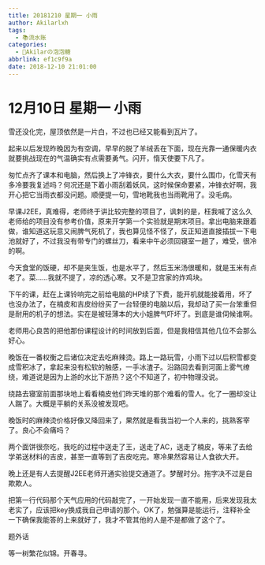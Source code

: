 ```yaml
---
title: 20181210 星期一 小雨
author: Akilarlxh
tags:
  - 📚流水账
categories:
  - 🍬Akilarの泡泡糖
abbrlink: ef1c9f9a
date: 2018-12-10 21:01:00
---
```

# 12月10日 星期一 小雨

雪还没化完，屋顶依然是一片白，不过也已经又能看到瓦片了。

起来以后发现昨晚因为有空调，早早的脱了羊绒丢在下面，现在光靠一通保暖内衣就要挑战现在的气温确实有点需要勇气。闪开，惰天使要下凡了。

匆忙点齐了课本和电脑，然后换上了冲锋衣，要什么大衣，要什么围巾，化雪天有多冷要我复述吗？何况还是下着小雨刮着妖风，这时候保命要紧，冲锋衣好啊，我开心把它当雨衣都没问题。顺便提一句，雪地靴我也当雨靴用了。没毛病。

早课J2EE，真难得，老师终于讲比较完整的项目了，讽刺的是，枉我喊了这么久老师给的项目没有参考价值，原来开学第一个实验就是期末项目。拿出电脑来跟着做，谁知道这玩意又闹脾气死机了，我也算见怪不怪了，反正知道直接插拔一下电池就好了，不过我没有带专门的螺丝刀，看来中午必须回寝室一趟了，难受，很冷的啊。

今天食堂的饭硬，却不是夹生饭，也是水平了，然后玉米汤很暖和，就是玉米有点老了。菜……我就不提了，凉的透心寒。又不是卫宫家的炸鸡块。

下午的课，赶在上课铃响完之前给电脑的HP续了下费，能开机就能接着用，坏了也没办法了，在楠皮和吉皮纷纷买了一台轻便的电脑以后，我却动了买一台笨重但是耐用的机子的想法。实在是被轻薄本的大小姐脾气吓坏了。到底是谁伺候谁啊。

老师用心良苦的把他那份课程设计的时间放到后面，但是我相信其他几位不会那么好心。

晚饭在一番权衡之后诸位决定去吃麻辣烫。路上一路玩雪，小雨下过以后积雪都变成雪积冰了，拿起来没有松软的触感，一手冰渣子。沿路回去看到河面上雾气缭绕，难道说是因为上游的水比下游热？这个不知道了，初中物理没说。

绕路去寝室前面那块地上看看楠皮他们昨天堆的那个难看的雪人。化了一圈却没让人踹了。大概是平躺的关系没被发现吧。

晚饭时的麻辣烫价格好像又降回来了，果然就是看我当初一个人来的，挑熟客宰了。良心不会痛吗？

两个面饼很奈吃，我吃的过程中送走了王，送走了AC，送走了楠皮，等来了去给学弟送材料的吉皮，甚至一直等到了吉皮吃完。寒冷果然容易让人食欲大开。

晚上还是有人去提醒J2EE老师开通实验提交通道了。梦醒时分。拖字决不过是自欺欺人。

把第一行代码那个天气应用的代码敲完了，一开始发现一直不能用，后来发现我太老实了，应该把key换成我自己申请的那个。OK了，勉强算是能运行，注释补全一下确保我能答的上来就好了，我才不管其他的人是不是都做了这个了。

题外话

等一树繁花似锦。开春寻。

